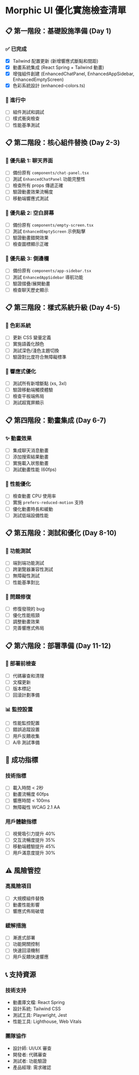 # Morphic UI 優化實施檢查清單

## 📋 **第一階段：基礎設施準備** (Day 1)

### ✅ 已完成
- [x] Tailwind 配置更新 (新增響應式斷點和間距)
- [x] 動畫系統集成 (React Spring + Tailwind 動畫)
- [x] 增強組件創建 (EnhancedChatPanel, EnhancedAppSidebar, EnhancedEmptyScreen)
- [x] 色彩系統設計 (enhanced-colors.ts)

### 🔄 進行中
- [ ] 組件測試和調試
- [ ] 樣式衝突檢查
- [ ] 性能基準測試

## 📋 **第二階段：核心組件替換** (Day 2-3)

### 🎯 優先級 1: 聊天界面
- [ ] 備份原有 `components/chat-panel.tsx`
- [ ] 測試 `EnhancedChatPanel` 功能完整性
- [ ] 檢查所有 props 傳遞正確
- [ ] 驗證動畫效果流暢度
- [ ] 移動端響應式測試

### 🎯 優先級 2: 空白屏幕
- [ ] 備份原有 `components/empty-screen.tsx`
- [ ] 測試 `EnhancedEmptyScreen` 示例點擊
- [ ] 驗證動畫錯開效果
- [ ] 檢查圖標顯示正確

### 🎯 優先級 3: 側邊欄
- [ ] 備份原有 `components/app-sidebar.tsx`
- [ ] 測試 `EnhancedAppSidebar` 導航功能
- [ ] 驗證摺疊/展開動畫
- [ ] 檢查聊天歷史顯示

## 📋 **第三階段：樣式系統升級** (Day 4-5)

### 🎨 色彩系統
- [ ] 更新 CSS 變量定義
- [ ] 實施語義化顏色
- [ ] 測試深色/淺色主題切換
- [ ] 驗證對比度符合無障礙標準

### 📱 響應式優化
- [ ] 測試所有新增斷點 (xs, 3xl)
- [ ] 驗證移動端觸摸體驗
- [ ] 檢查平板端佈局
- [ ] 測試超寬屏顯示

## 📋 **第四階段：動畫集成** (Day 6-7)

### ✨ 動畫效果
- [ ] 集成聊天消息動畫
- [ ] 添加搜索結果動畫
- [ ] 實施載入狀態動畫
- [ ] 測試動畫性能 (60fps)

### 🔧 性能優化
- [ ] 檢查動畫 CPU 使用率
- [ ] 實施 `prefers-reduced-motion` 支持
- [ ] 優化動畫時長和緩動
- [ ] 測試低端設備性能

## 📋 **第五階段：測試和優化** (Day 8-10)

### 🧪 功能測試
- [ ] 端到端功能測試
- [ ] 跨瀏覽器兼容性測試
- [ ] 無障礙性測試
- [ ] 性能基準對比

### 🐛 問題修復
- [ ] 修復發現的 bug
- [ ] 優化性能瓶頸
- [ ] 調整動畫效果
- [ ] 完善響應式佈局

## 📋 **第六階段：部署準備** (Day 11-12)

### 🚀 部署前檢查
- [ ] 代碼審查和清理
- [ ] 文檔更新
- [ ] 版本標記
- [ ] 回滾計劃準備

### 📊 監控設置
- [ ] 性能監控配置
- [ ] 錯誤追蹤設置
- [ ] 用戶反饋收集
- [ ] A/B 測試準備

## 🎯 **成功指標**

### 技術指標
- [ ] 載入時間 < 2秒
- [ ] 動畫流暢度 60fps
- [ ] 響應時間 < 100ms
- [ ] 無障礙性 WCAG 2.1 AA

### 用戶體驗指標
- [ ] 視覺吸引力提升 40%
- [ ] 交互流暢度提升 35%
- [ ] 移動端體驗提升 45%
- [ ] 用戶滿意度提升 30%

## ⚠️ **風險管控**

### 高風險項目
- [ ] 大規模組件替換
- [ ] 動畫性能影響
- [ ] 響應式佈局破壞

### 緩解措施
- [ ] 漸進式部署
- [ ] 功能開關控制
- [ ] 快速回滾機制
- [ ] 用戶反饋快速響應

## 📞 **支持資源**

### 技術支持
- 動畫庫文檔: React Spring
- 設計系統: Tailwind CSS
- 測試工具: Playwright, Jest
- 性能工具: Lighthouse, Web Vitals

### 團隊協作
- 設計師: UI/UX 審查
- 開發者: 代碼審查
- 測試者: 功能驗證
- 產品經理: 需求確認